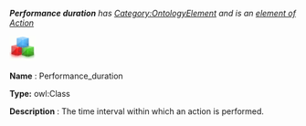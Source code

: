 ___Performance duration__ 
 has
 [Category:OntologyElement](../../Category/OntologyElement "Category:OntologyElement") 
 and is an
 [element of](../../Property/ElementOf "Property:ElementOf") 
[Action](../../Submissions/Action "Submissions:Action")_




  





[![Class](../public/images/thumb/2/27/Class.gif/45px-Class.gif)](../../Image/Class.gif "Class")


__Name__ 
 : Performance\_duration
 



__Type:__ 
 owl:Class
 



__Description__ 
 : The time interval within which an action is performed.